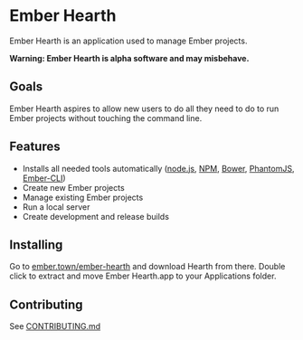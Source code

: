 # Ember Hearth
Ember Hearth is an application used to manage Ember projects.

**Warning: Ember Hearth is alpha software and may misbehave.**

## Goals
Ember Hearth aspires to allow new users to do all they need to do to run Ember projects without touching the command line.

## Features
* Installs all needed tools automatically ([node.js](http://nodejs.org), [NPM](http://npmjs.com), [Bower](http://bower.io), [PhantomJS](http://phantomjs.org), [Ember-CLI](http://ember-cli.com))
* Create new Ember projects
* Manage existing Ember projects
* Run a local server
* Create development and release builds

## Installing
Go to [ember.town/ember-hearth](http://ember.town/ember-hearth) and download Hearth from there. Double click to extract and move Ember Hearth.app to your Applications folder.

## Contributing
See [CONTRIBUTING.md](CONTRIBUTING.md)
